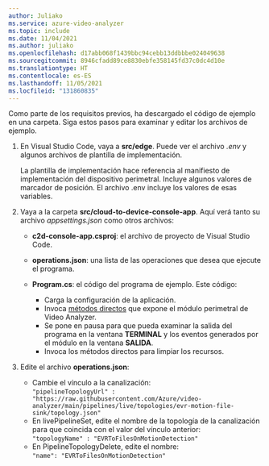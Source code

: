 ```yaml
---
author: Juliako
ms.service: azure-video-analyzer
ms.topic: include
ms.date: 11/04/2021
ms.author: juliako
ms.openlocfilehash: d17abb068f1439bbc94cebb13ddbbbe024049638
ms.sourcegitcommit: 8946cfadd89ce8830ebfe358145fd37c0dc4d10e
ms.translationtype: HT
ms.contentlocale: es-ES
ms.lasthandoff: 11/05/2021
ms.locfileid: "131860835"
---
```

Como parte de los requisitos previos, ha descargado el código de ejemplo en una carpeta. Siga estos pasos para examinar y editar los archivos de ejemplo.

1. En Visual Studio Code, vaya a **src/edge**. Puede ver el archivo *.env* y algunos archivos de plantilla de implementación.

    La plantilla de implementación hace referencia al manifiesto de implementación del dispositivo perimetral. Incluye algunos valores de marcador de posición. El archivo .env incluye los valores de esas variables.
1. Vaya a la carpeta **src/cloud-to-device-console-app**. Aquí verá tanto su archivo *appsettings.json* como otros archivos:

    * **c2d-console-app.csproj**: el archivo de proyecto de Visual Studio Code.
    * **operations.json**: una lista de las operaciones que desea que ejecute el programa.
    * **Program.cs**: el código del programa de ejemplo. Este código:

        * Carga la configuración de la aplicación.
        * Invoca [métodos directos](../../../direct-methods.md) que expone el módulo perimetral de Video Analyzer.
        * Se pone en pausa para que pueda examinar la salida del programa en la ventana **TERMINAL** y los eventos generados por el módulo en la ventana **SALIDA**.
        * Invoca los métodos directos para limpiar los recursos.
1. Edite el archivo **operations.json**:
    * Cambie el vínculo a la canalización: <br/>`"pipelineTopologyUrl" : "https://raw.githubusercontent.com/Azure/video-analyzer/main/pipelines/live/topologies/evr-motion-file-sink/topology.json" `
    * En livePipelineSet, edite el nombre de la topología de la canalización para que coincida con el valor del vínculo anterior: <br/>`"topologyName" : "EVRToFilesOnMotionDetection" `
    * En PipelineTopologyDelete, edite el nombre: <br/>`"name": "EVRToFilesOnMotionDetection" `
